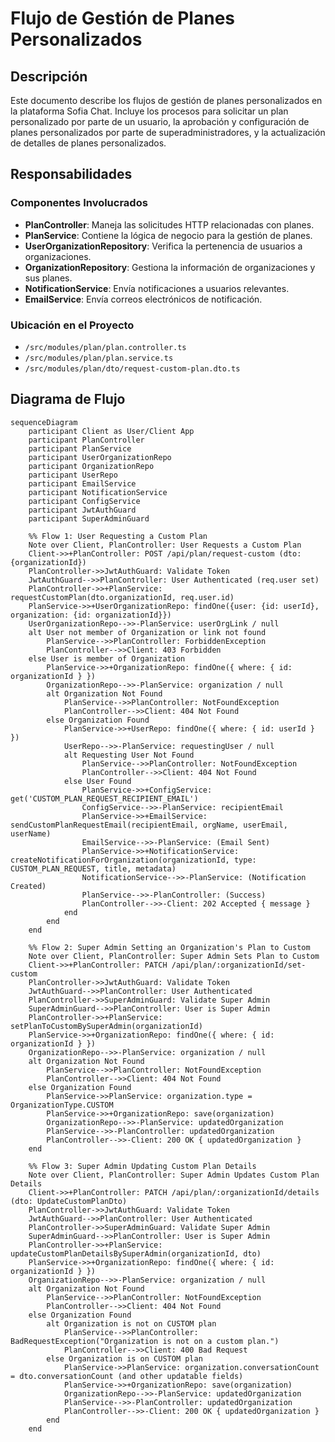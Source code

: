 # Flujo de Gestión de Planes Personalizados

## Descripción
Este documento describe los flujos de gestión de planes personalizados en la plataforma Sofia Chat. Incluye los procesos para solicitar un plan personalizado por parte de un usuario, la aprobación y configuración de planes personalizados por parte de superadministradores, y la actualización de detalles de planes personalizados.

## Responsabilidades

### Componentes Involucrados
- **PlanController**: Maneja las solicitudes HTTP relacionadas con planes.
- **PlanService**: Contiene la lógica de negocio para la gestión de planes.
- **UserOrganizationRepository**: Verifica la pertenencia de usuarios a organizaciones.
- **OrganizationRepository**: Gestiona la información de organizaciones y sus planes.
- **NotificationService**: Envía notificaciones a usuarios relevantes.
- **EmailService**: Envía correos electrónicos de notificación.

### Ubicación en el Proyecto
- `/src/modules/plan/plan.controller.ts`
- `/src/modules/plan/plan.service.ts`
- `/src/modules/plan/dto/request-custom-plan.dto.ts`

## Diagrama de Flujo

```mermaid
sequenceDiagram
    participant Client as User/Client App
    participant PlanController
    participant PlanService
    participant UserOrganizationRepo
    participant OrganizationRepo
    participant UserRepo
    participant EmailService
    participant NotificationService
    participant ConfigService
    participant JwtAuthGuard
    participant SuperAdminGuard

    %% Flow 1: User Requesting a Custom Plan
    Note over Client, PlanController: User Requests a Custom Plan
    Client->>+PlanController: POST /api/plan/request-custom (dto: {organizationId})
    PlanController->>JwtAuthGuard: Validate Token
    JwtAuthGuard-->>PlanController: User Authenticated (req.user set)
    PlanController->>+PlanService: requestCustomPlan(dto.organizationId, req.user.id)
    PlanService->>+UserOrganizationRepo: findOne({user: {id: userId}, organization: {id: organizationId}})
    UserOrganizationRepo-->>-PlanService: userOrgLink / null
    alt User not member of Organization or link not found
        PlanService-->>PlanController: ForbiddenException
        PlanController-->>Client: 403 Forbidden
    else User is member of Organization
        PlanService->>+OrganizationRepo: findOne({ where: { id: organizationId } })
        OrganizationRepo-->>-PlanService: organization / null
        alt Organization Not Found
            PlanService-->>PlanController: NotFoundException
            PlanController-->>Client: 404 Not Found
        else Organization Found
            PlanService->>+UserRepo: findOne({ where: { id: userId } })
            UserRepo-->>-PlanService: requestingUser / null
            alt Requesting User Not Found
                PlanService-->>PlanController: NotFoundException
                PlanController-->>Client: 404 Not Found
            else User Found
                PlanService->>+ConfigService: get('CUSTOM_PLAN_REQUEST_RECIPIENT_EMAIL')
                ConfigService-->>-PlanService: recipientEmail
                PlanService->>+EmailService: sendCustomPlanRequestEmail(recipientEmail, orgName, userEmail, userName)
                EmailService-->>-PlanService: (Email Sent)
                PlanService->>+NotificationService: createNotificationForOrganization(organizationId, type: CUSTOM_PLAN_REQUEST, title, metadata)
                NotificationService-->>-PlanService: (Notification Created)
                PlanService-->>-PlanController: (Success)
                PlanController-->>-Client: 202 Accepted { message }
            end
        end
    end

    %% Flow 2: Super Admin Setting an Organization's Plan to Custom
    Note over Client, PlanController: Super Admin Sets Plan to Custom
    Client->>+PlanController: PATCH /api/plan/:organizationId/set-custom
    PlanController->>JwtAuthGuard: Validate Token
    JwtAuthGuard-->>PlanController: User Authenticated
    PlanController->>SuperAdminGuard: Validate Super Admin
    SuperAdminGuard-->>PlanController: User is Super Admin
    PlanController->>+PlanService: setPlanToCustomBySuperAdmin(organizationId)
    PlanService->>+OrganizationRepo: findOne({ where: { id: organizationId } })
    OrganizationRepo-->>-PlanService: organization / null
    alt Organization Not Found
        PlanService-->>PlanController: NotFoundException
        PlanController-->>Client: 404 Not Found
    else Organization Found
        PlanService->>PlanService: organization.type = OrganizationType.CUSTOM
        PlanService->>+OrganizationRepo: save(organization)
        OrganizationRepo-->>-PlanService: updatedOrganization
        PlanService-->>-PlanController: updatedOrganization
        PlanController-->>-Client: 200 OK { updatedOrganization }
    end

    %% Flow 3: Super Admin Updating Custom Plan Details
    Note over Client, PlanController: Super Admin Updates Custom Plan Details
    Client->>+PlanController: PATCH /api/plan/:organizationId/details (dto: UpdateCustomPlanDto)
    PlanController->>JwtAuthGuard: Validate Token
    JwtAuthGuard-->>PlanController: User Authenticated
    PlanController->>SuperAdminGuard: Validate Super Admin
    SuperAdminGuard-->>PlanController: User is Super Admin
    PlanController->>+PlanService: updateCustomPlanDetailsBySuperAdmin(organizationId, dto)
    PlanService->>+OrganizationRepo: findOne({ where: { id: organizationId } })
    OrganizationRepo-->>-PlanService: organization / null
    alt Organization Not Found
        PlanService-->>PlanController: NotFoundException
        PlanController-->>Client: 404 Not Found
    else Organization Found
        alt Organization is not on CUSTOM plan
            PlanService-->>PlanController: BadRequestException("Organization is not on a custom plan.")
            PlanController-->>Client: 400 Bad Request
        else Organization is on CUSTOM plan
            PlanService->>PlanService: organization.conversationCount = dto.conversationCount (and other updatable fields)
            PlanService->>+OrganizationRepo: save(organization)
            OrganizationRepo-->>-PlanService: updatedOrganization
            PlanService-->>-PlanController: updatedOrganization
            PlanController-->>-Client: 200 OK { updatedOrganization }
        end
    end

```